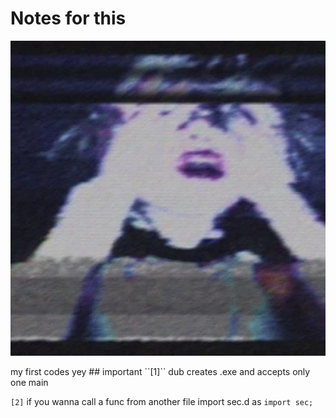 # Notes for this
<p align="center"> <img src="../imgs/0221e0ab-0ac0-4458-9488-5edcff7031eb.jpg"><p>
my first codes yey
## important
``[1]`` dub creates .exe and accepts only one main

``[2]`` if you wanna call a func from another file import sec.d as `import sec;`
